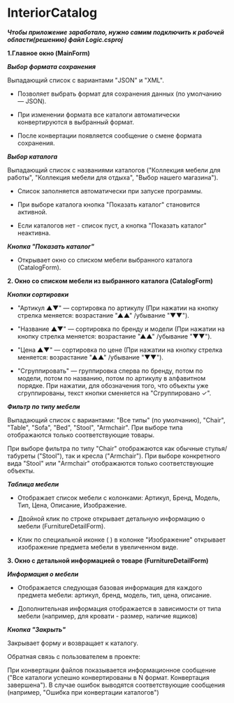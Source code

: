 # InteriorCatalog
 ***Чтобы приложение заработало, нужно самим подключить к рабочей области(решению) файл Logic.csproj***
 
**1.Главное окно (MainForm)**

***Выбор формата сохранения***

Выпадающий список с вариантами "JSON" и "XML".

*	Позволяет выбрать формат для сохранения данных (по умолчанию — JSON).

*	При изменении формата все каталоги автоматически конвертируются в выбранный формат.

*	После конвертации появляется сообщение о смене формата сохранения.
  

***Выбор каталога***

Выпадающий список с названиями каталогов ("Коллекция мебели для работы", "Коллекция мебели для отдыха", "Выбор нашего магазина").

*	Список заполняется автоматически при запуске программы.

*	При выборе каталога кнопка "Показать каталог" становится активной.

*	Если каталогов нет - список пуст, а кнопка "Показать каталог" неактивна.
  

***Кнопка "Показать каталог"***

*	Открывает окно со списком мебели выбранного каталога (CatalogForm).

**2. Окно со списком мебели из выбранного каталога (CatalogForm)**


***Кнопки сортировки***

* "Артикул ▲▼" — сортировка по артикулу (При нажатии на кнопку стрелка меняется: возрастание "▲▲" /убывание "▼▼").

*	"Название ▲▼" — сортировка по бренду и модели (При нажатии на кнопку стрелка меняется: возрастание "▲▲" /убывание "▼▼").

*	"Цена ▲▼" — сортировка по цене (При нажатии на кнопку стрелка меняется: возрастание "▲▲" /убывание "▼▼").

*	"Сгруппировать" — группировка сперва по бренду, потом по модели, потом по названию, потом по артикулу в алфавитном порядке. При нажатии, для обозначения того, что объекты уже сгруппированы, текст кнопки сменяется на "Сгруппировано ✓".


***Фильтр по типу мебели***

Выпадающий список с вариантами: "Все типы" (по умолчанию), "Chair", "Table", "Sofa", "Bed", "Stool", "Armchair". При выборе типа отображаются только соответствующие товары. 

 При выборе фильтра по типу "Chair" отображаются как обычные стулья/табуреты ("Stool"), так и кресла ("Armchair"). При выборе конкретного вида "Stool" или "Armchair" отображаются только соответствующие объекты.
 

***Таблица мебели***

*	Отображает список мебели с колонками: Артикул, Бренд, Модель, Тип, Цена, Описание, Изображение.

*	Двойной клик по строке открывает детальную информацию о мебели (FurnitureDetailForm).

*	Клик по специальной иконке ( ) в колонке "Изображение" открывает изображение предмета мебели в увеличенном виде.


**3. Окно с детальной информацией о товаре (FurnitureDetailForm)**
   
***Информация о мебели***

*	Отображается следующая базовая информация для каждого предмета мебели: артикул, бренд, модель, тип, цена, описание.

*	Дополнительная информация отображается в зависимости от типа мебели (например, для кровати - размер, наличие ящиков)


***Кнопка "Закрыть"***

Закрывает форму и возвращает к каталогу.

Обратная связь с пользователем в проекте:

При конвертации файлов показывается информационное сообщение ("Все каталоги успешно конвертированы в N формат. Конвертация завершена"). В случае ошибок выводятся соответствующие сообщения (например, "Ошибка при конвертации каталогов")








